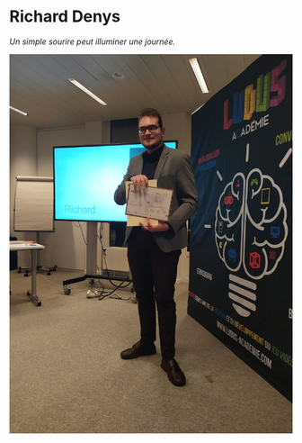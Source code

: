 # Richard Denys

*Un simple sourire peut illuminer une journée.*

![alt text](https://raw.githubusercontent.com/Richyden/markdown-challenge/main/photo.jpeg)